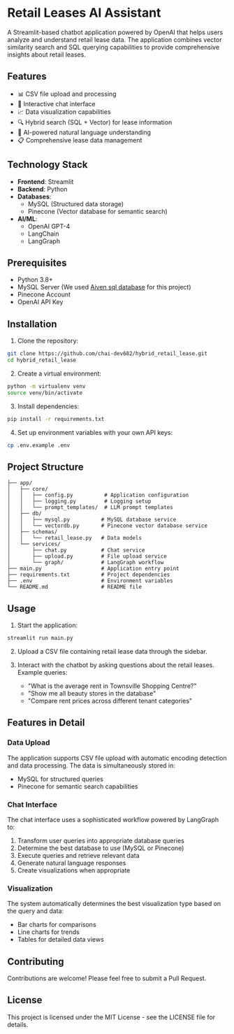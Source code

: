 # Retail Leases AI Assistant

A Streamlit-based chatbot application powered by OpenAI that helps users analyze and understand retail lease data. The application combines vector similarity search and SQL querying capabilities to provide comprehensive insights about retail leases.

## Features

- 📊 CSV file upload and processing
- 💬 Interactive chat interface
- 📈 Data visualization capabilities
- 🔍 Hybrid search (SQL + Vector) for lease information
- 🤖 AI-powered natural language understanding
- 📋 Comprehensive lease data management

## Technology Stack

- **Frontend**: Streamlit
- **Backend**: Python
- **Databases**:
  - MySQL (Structured data storage)
  - Pinecone (Vector database for semantic search)
- **AI/ML**:
  - OpenAI GPT-4
  - LangChain
  - LangGraph

## Prerequisites

- Python 3.8+
- MySQL Server (We used [Aiven sql database](https://aiven.io/) for this project)
- Pinecone Account
- OpenAI API Key

## Installation

1. Clone the repository:
```bash
git clone https://github.com/chai-dev682/hybrid_retail_lease.git
cd hybrid_retail_lease
```

2. Create a virtual environment:
```bash
python -m virtualenv venv
source venv/bin/activate
```

3. Install dependencies:
```bash
pip install -r requirements.txt
```

4. Set up environment variables with your own API keys:
```bash
cp .env.example .env
```


## Project Structure

```README.MD
├── app/
│   ├── core/
│   │   ├── config.py          # Application configuration
│   │   ├── logging.py         # Logging setup
│   │   └── prompt_templates/  # LLM prompt templates
│   ├── db/
│   │   ├── mysql.py          # MySQL database service
│   │   └── vectordb.py       # Pinecone vector database service
│   ├── schemas/
│   │   └── retail_lease.py   # Data models
│   └── services/
│       ├── chat.py           # Chat service
│       ├── upload.py         # File upload service
│       └── graph/            # LangGraph workflow
├── main.py                   # Application entry point
├── requirements.txt          # Project dependencies
├── .env                      # Environment variables
└── README.md                 # README file
```

## Usage

1. Start the application:
```bash
streamlit run main.py
```

2. Upload a CSV file containing retail lease data through the sidebar.

3. Interact with the chatbot by asking questions about the retail leases. Example queries:
   - "What is the average rent in Townsville Shopping Centre?"
   - "Show me all beauty stores in the database"
   - "Compare rent prices across different tenant categories"

## Features in Detail

### Data Upload
The application supports CSV file upload with automatic encoding detection and data processing. The data is simultaneously stored in:
- MySQL for structured queries
- Pinecone for semantic search capabilities

### Chat Interface
The chat interface uses a sophisticated workflow powered by LangGraph to:
1. Transform user queries into appropriate database queries
2. Determine the best database to use (MySQL or Pinecone)
3. Execute queries and retrieve relevant data
4. Generate natural language responses
5. Create visualizations when appropriate

### Visualization
The system automatically determines the best visualization type based on the query and data:
- Bar charts for comparisons
- Line charts for trends
- Tables for detailed data views

## Contributing

Contributions are welcome! Please feel free to submit a Pull Request.

## License

This project is licensed under the MIT License - see the LICENSE file for details.
